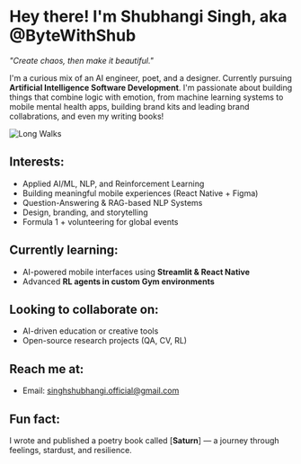 # Hey there! I'm Shubhangi Singh, aka @ByteWithShub

 *"Create chaos, then make it beautiful."*

I'm a curious mix of an AI engineer, poet, and a designer. Currently pursuing **Artificial Intelligence Software Development**. I'm passionate about building things that combine logic with emotion, from machine learning systems to mobile mental health apps, building brand kits and leading brand collabrations, and even my writing books!

![Long Walks](My%20Poems%20x%20Sneak%20Peek/Long%20walks.png) 

## Interests:
- Applied AI/ML, NLP, and Reinforcement Learning  
- Building meaningful mobile experiences (React Native + Figma)  
-  Question-Answering & RAG-based NLP Systems  
-  Design, branding, and storytelling  
-  Formula 1 + volunteering for global events

##  Currently learning:
- AI-powered mobile interfaces using **Streamlit & React Native**
- Advanced **RL agents in custom Gym environments**

## Looking to collaborate on:
- AI-driven education or creative tools
- Open-source research projects (QA, CV, RL)

## Reach me at:
-  Email: singhshubhangi.official@gmail.com  

## Fun fact:
I wrote and published a poetry book called [**Saturn**] — a journey through feelings, stardust, and resilience.

